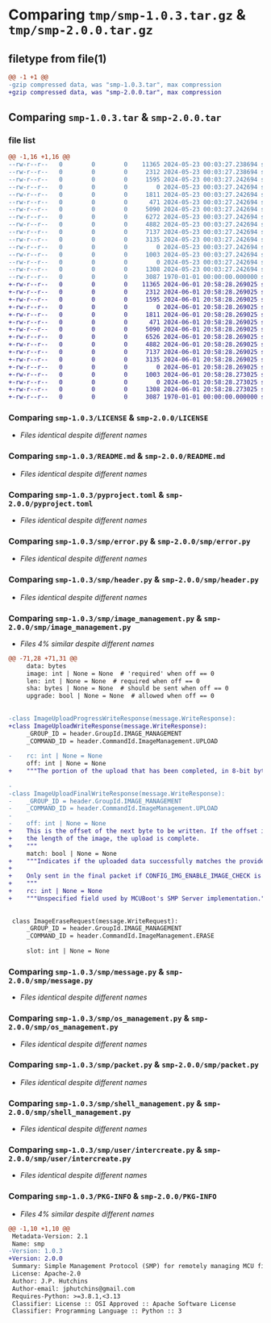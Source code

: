 # Comparing `tmp/smp-1.0.3.tar.gz` & `tmp/smp-2.0.0.tar.gz`

## filetype from file(1)

```diff
@@ -1 +1 @@
-gzip compressed data, was "smp-1.0.3.tar", max compression
+gzip compressed data, was "smp-2.0.0.tar", max compression
```

## Comparing `smp-1.0.3.tar` & `smp-2.0.0.tar`

### file list

```diff
@@ -1,16 +1,16 @@
--rw-r--r--   0        0        0    11365 2024-05-23 00:03:27.238694 smp-1.0.3/LICENSE
--rw-r--r--   0        0        0     2312 2024-05-23 00:03:27.238694 smp-1.0.3/README.md
--rw-r--r--   0        0        0     1595 2024-05-23 00:03:27.242694 smp-1.0.3/pyproject.toml
--rw-r--r--   0        0        0        0 2024-05-23 00:03:27.242694 smp-1.0.3/smp/__init__.py
--rw-r--r--   0        0        0     1811 2024-05-23 00:03:27.242694 smp-1.0.3/smp/error.py
--rw-r--r--   0        0        0      471 2024-05-23 00:03:27.242694 smp-1.0.3/smp/exceptions.py
--rw-r--r--   0        0        0     5090 2024-05-23 00:03:27.242694 smp-1.0.3/smp/header.py
--rw-r--r--   0        0        0     6272 2024-05-23 00:03:27.242694 smp-1.0.3/smp/image_management.py
--rw-r--r--   0        0        0     4882 2024-05-23 00:03:27.242694 smp-1.0.3/smp/message.py
--rw-r--r--   0        0        0     7137 2024-05-23 00:03:27.242694 smp-1.0.3/smp/os_management.py
--rw-r--r--   0        0        0     3135 2024-05-23 00:03:27.242694 smp-1.0.3/smp/packet.py
--rw-r--r--   0        0        0        0 2024-05-23 00:03:27.242694 smp-1.0.3/smp/py.typed
--rw-r--r--   0        0        0     1003 2024-05-23 00:03:27.242694 smp-1.0.3/smp/shell_management.py
--rw-r--r--   0        0        0        0 2024-05-23 00:03:27.242694 smp-1.0.3/smp/user/__init__.py
--rw-r--r--   0        0        0     1308 2024-05-23 00:03:27.242694 smp-1.0.3/smp/user/intercreate.py
--rw-r--r--   0        0        0     3087 1970-01-01 00:00:00.000000 smp-1.0.3/PKG-INFO
+-rw-r--r--   0        0        0    11365 2024-06-01 20:58:28.269025 smp-2.0.0/LICENSE
+-rw-r--r--   0        0        0     2312 2024-06-01 20:58:28.269025 smp-2.0.0/README.md
+-rw-r--r--   0        0        0     1595 2024-06-01 20:58:28.269025 smp-2.0.0/pyproject.toml
+-rw-r--r--   0        0        0        0 2024-06-01 20:58:28.269025 smp-2.0.0/smp/__init__.py
+-rw-r--r--   0        0        0     1811 2024-06-01 20:58:28.269025 smp-2.0.0/smp/error.py
+-rw-r--r--   0        0        0      471 2024-06-01 20:58:28.269025 smp-2.0.0/smp/exceptions.py
+-rw-r--r--   0        0        0     5090 2024-06-01 20:58:28.269025 smp-2.0.0/smp/header.py
+-rw-r--r--   0        0        0     6526 2024-06-01 20:58:28.269025 smp-2.0.0/smp/image_management.py
+-rw-r--r--   0        0        0     4882 2024-06-01 20:58:28.269025 smp-2.0.0/smp/message.py
+-rw-r--r--   0        0        0     7137 2024-06-01 20:58:28.269025 smp-2.0.0/smp/os_management.py
+-rw-r--r--   0        0        0     3135 2024-06-01 20:58:28.269025 smp-2.0.0/smp/packet.py
+-rw-r--r--   0        0        0        0 2024-06-01 20:58:28.269025 smp-2.0.0/smp/py.typed
+-rw-r--r--   0        0        0     1003 2024-06-01 20:58:28.273025 smp-2.0.0/smp/shell_management.py
+-rw-r--r--   0        0        0        0 2024-06-01 20:58:28.273025 smp-2.0.0/smp/user/__init__.py
+-rw-r--r--   0        0        0     1308 2024-06-01 20:58:28.273025 smp-2.0.0/smp/user/intercreate.py
+-rw-r--r--   0        0        0     3087 1970-01-01 00:00:00.000000 smp-2.0.0/PKG-INFO
```

### Comparing `smp-1.0.3/LICENSE` & `smp-2.0.0/LICENSE`

 * *Files identical despite different names*

### Comparing `smp-1.0.3/README.md` & `smp-2.0.0/README.md`

 * *Files identical despite different names*

### Comparing `smp-1.0.3/pyproject.toml` & `smp-2.0.0/pyproject.toml`

 * *Files identical despite different names*

### Comparing `smp-1.0.3/smp/error.py` & `smp-2.0.0/smp/error.py`

 * *Files identical despite different names*

### Comparing `smp-1.0.3/smp/header.py` & `smp-2.0.0/smp/header.py`

 * *Files identical despite different names*

### Comparing `smp-1.0.3/smp/image_management.py` & `smp-2.0.0/smp/image_management.py`

 * *Files 4% similar despite different names*

```diff
@@ -71,28 +71,31 @@
     data: bytes
     image: int | None = None  # 'required' when off == 0
     len: int | None = None  # required when off == 0
     sha: bytes | None = None  # should be sent when off == 0
     upgrade: bool | None = None  # allowed when off == 0
 
 
-class ImageUploadProgressWriteResponse(message.WriteResponse):
+class ImageUploadWriteResponse(message.WriteResponse):
     _GROUP_ID = header.GroupId.IMAGE_MANAGEMENT
     _COMMAND_ID = header.CommandId.ImageManagement.UPLOAD
 
-    rc: int | None = None
     off: int | None = None
+    """The portion of the upload that has been completed, in 8-bit bytes.
 
-
-class ImageUploadFinalWriteResponse(message.WriteResponse):
-    _GROUP_ID = header.GroupId.IMAGE_MANAGEMENT
-    _COMMAND_ID = header.CommandId.ImageManagement.UPLOAD
-
-    off: int | None = None
+    This is the offset of the next byte to be written. If the offset is equal to
+    the length of the image, the upload is complete.
+    """
     match: bool | None = None
+    """Indicates if the uploaded data successfully matches the provided SHA256.
+
+    Only sent in the final packet if CONFIG_IMG_ENABLE_IMAGE_CHECK is enabled.
+    """
+    rc: int | None = None
+    """Unspecified field used by MCUBoot's SMP Server implementation."""
 
 
 class ImageEraseRequest(message.WriteRequest):
     _GROUP_ID = header.GroupId.IMAGE_MANAGEMENT
     _COMMAND_ID = header.CommandId.ImageManagement.ERASE
 
     slot: int | None = None
```

### Comparing `smp-1.0.3/smp/message.py` & `smp-2.0.0/smp/message.py`

 * *Files identical despite different names*

### Comparing `smp-1.0.3/smp/os_management.py` & `smp-2.0.0/smp/os_management.py`

 * *Files identical despite different names*

### Comparing `smp-1.0.3/smp/packet.py` & `smp-2.0.0/smp/packet.py`

 * *Files identical despite different names*

### Comparing `smp-1.0.3/smp/shell_management.py` & `smp-2.0.0/smp/shell_management.py`

 * *Files identical despite different names*

### Comparing `smp-1.0.3/smp/user/intercreate.py` & `smp-2.0.0/smp/user/intercreate.py`

 * *Files identical despite different names*

### Comparing `smp-1.0.3/PKG-INFO` & `smp-2.0.0/PKG-INFO`

 * *Files 4% similar despite different names*

```diff
@@ -1,10 +1,10 @@
 Metadata-Version: 2.1
 Name: smp
-Version: 1.0.3
+Version: 2.0.0
 Summary: Simple Management Protocol (SMP) for remotely managing MCU firmware
 License: Apache-2.0
 Author: J.P. Hutchins
 Author-email: jphutchins@gmail.com
 Requires-Python: >=3.8.1,<3.13
 Classifier: License :: OSI Approved :: Apache Software License
 Classifier: Programming Language :: Python :: 3
```

